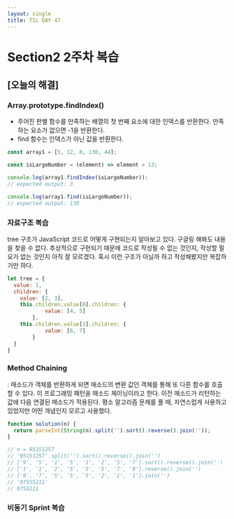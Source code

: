 ```yaml
---
layout: single
title: TIL DAY 47
--- 
```

# Section2 2주차 복습

## [오늘의 해결]

### Array.prototype.findIndex()

- 주어진 판별 함수를 만족하는 배열의 첫 번째 요소에 대한 인덱스를 반환한다. 만족하는 요소가 없으면 -1을 반환한다.
- find 함수는 인덱스가 아닌 값을 반환한다.

```jsx
const array1 = [5, 12, 8, 130, 44];

const isLargeNumber = (element) => element > 13;

console.log(array1.findIndex(isLargeNumber));
// expected output: 3

console.log(array1.find(isLargeNumber));
// expected output: 130
```

### 자료구조 복습

tree 구조가 JavaScript 코드로 어떻게 구현되는지 알아보고 있다. 구글링 해봐도 내용을 찾을 수 없다. 추상적으로 구현되기 때문에 코드로 작성될 수 없는 것인지, 작성할 필요가 없는 것인지 아직 잘 모르겠다. 혹시 이런 구조가 아닐까 하고 작성해봤지만 복잡하기만 하다.

```jsx
let tree = {
  value: 1, 
  children: {
    value: [2, 3],
    this.children.value[0].children: {
			value: [4, 5]
		},
    this.children.value[1].children: {
			value: [6, 7]
		}
  }
}
```

### Method Chaining

: 매소드가 객체를 반환하게 되면 매소드의 변환 값인 객체를 통해 또 다른 함수를 호출할 수 있다. 이 프로그래밍 패턴을 매소드 체이닝이라고 한다. 이전 매소드가 리턴하는 값에 다음 연결된 매소드가 적용된다. 평소 알고리즘 문제를 풀 때, 자연스럽게 사용하고 있었지만 어떤 개념인지 모르고 사용했다.

```jsx
function solution(n) {
  return parseInt(String(n).split('').sort().reverse().join(''));
}

// n = 95151257
// '95151257'.split('').sort().reverse().join('')
// ['9', '5', '1', '5', '1', '2', '5', '7'].sort().reverse().join('')
// ['1', '1', '2', '5', '5', '5', '7', '9'].reverse().join('')
// ['9', '7', '5', '5', '5', '2', '1', '1'].join('')
// '97555211'
// 9755211
```

### 비동기 Sprint 복습
